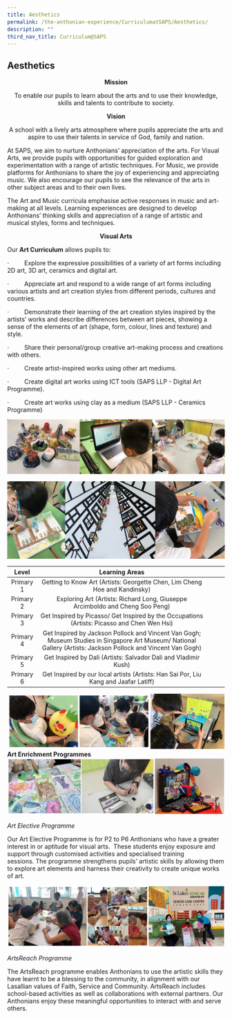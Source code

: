 ```yaml
---
title: Aesthetics
permalink: /the-anthonian-experience/CurriculumatSAPS/Aesthetics/
description: ""
third_nav_title: Curriculum@SAPS
---
```

## Aesthetics 

**<center>Mission</center>**

<center>To enable our pupils to learn about the arts and to use their knowledge, skills and talents to contribute to society.</center>

**<center>Vision</center>**

<center>A school with a lively arts atmosphere where pupils appreciate the arts and aspire to use their talents in service of God, family and nation.</center>

At SAPS, we aim to nurture Anthonians’ appreciation of the arts. For Visual Arts, we provide pupils with opportunities for guided exploration and experimentation with a range of artistic techniques. For Music, we provide platforms for Anthonians to share the joy of experiencing and appreciating music. We also encourage our pupils to see the relevance of the arts in other subject areas and to their own lives.

The Art and Music curricula emphasise active responses in music and art-making at all levels. Learning experiences are designed to develop Anthonians’ thinking skills and appreciation of a range of artistic and musical styles, forms and techniques.

**<center>Visual Arts</center>**

Our **Art Curriculum** allows pupils to:

·         Explore the expressive possibilities of a variety of art forms including 2D art, 3D art, ceramics and digital art.

·         Appreciate art and respond to a wide range of art forms including various artists and art creation styles from different periods, cultures and countries. 

·         Demonstrate their learning of the art creation styles inspired by the artists’ works and describe differences between art pieces, showing a sense of the elements of art (shape, form, colour, lines and texture) and style.

·         Share their personal/group creative art-making process and creations with others.

·         Create artist-inspired works using other art mediums.

·         Create digital art works using ICT tools (SAPS LLP - Digital Art Programme).

·         Create art works using clay as a medium (SAPS LLP - Ceramics Programme)

![](/images/image%20(2).jpg)

![](/images/image%20(3).jpg)

|   Level   |                                                                         Learning Areas                                                                         |   |   |   |
|:---------:|:--------------------------------------------------------------------------------------------------------------------------------------------------------------:|---|---|---|
| Primary 1 | Getting to Know Art (Artists: Georgette Chen, Lim Cheng Hoe and Kandinsky)                                                                                     |   |   |   |
| Primary 2 | Exploring Art (Artists: Richard Long, Giuseppe Arcimboldo and Cheng Soo Peng)                                                                                  |   |   |   |
| Primary 3 | Get Inspired by Picasso/ Get Inspired by the Occupations (Artists: Picasso and Chen Wen Hsi)                                                                   |   |   |   |
| Primary 4 | Get Inspired by Jackson Pollock and Vincent Van Gogh; Museum Studies in Singapore Art Museum/ National Gallery (Artists: Jackson Pollock and Vincent Van Gogh) |   |   |   |
| Primary 5 | Get Inspired by Dali (Artists: Salvador Dali and Vladimir Kush)                                                                                                |   |   |   |
| Primary 6 | Get Inspired by our local artists (Artists: Han Sai Por, Liu Kang and Jaafar Latiff)                                                                           |   |   |   |

![](/images/visualart.png)
**Art Enrichment Programmes**
![](/images/image%20(3).png)

_Art Elective Programme_

Our Art Elective Programme is for P2 to P6 Anthonians who have a greater interest in or aptitude for visual arts.  These students enjoy exposure and support through customised activities and specialised training sessions. The programme strengthens pupils’ artistic skills by allowing them to explore art elements and harness their creativity to create unique works of art.

![](/images/image%20(5).png)

_ArtsReach Programme_

The ArtsReach programme enables Anthonians to use the artistic skills they have learnt to be a blessing to the community, in alignment with our Lasallian values of Faith, Service and Community. ArtsReach includes school-based activities as well as collaborations with external partners. Our Anthonians enjoy these meaningful opportunities to interact with and serve others.

